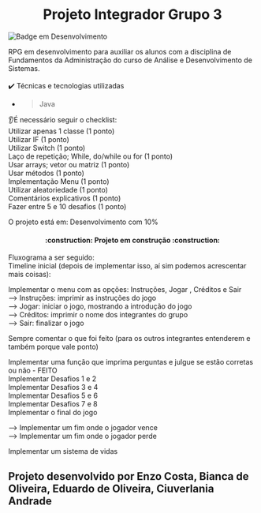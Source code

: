 <h1 align="center"> Projeto Integrador Grupo 3 </h1>

![Badge em Desenvolvimento](http://img.shields.io/static/v1?label=STATUS&message=EM%20DESENVOLVIMENTO&color=GREEN&style=for-the-badge)

RPG em desenvolvimento para auxiliar os alunos com a disciplina de Fundamentos da Administração do curso de Análise e Desenvolvimento de Sistemas. <br>
<br>✔️ Técnicas e tecnologias utilizadas
- > Java 

:ear:É necessário seguir o checklist: <br>
Utilizar apenas 1 classe (1 ponto)<br>
Utilizar IF (1 ponto)<br>
Utilizar Switch (1 ponto)<br>
Laço de repetição; While, do/while ou for (1 ponto)<br>
Usar arrays; vetor ou matriz (1 ponto)<br>
Usar métodos (1 ponto)<br>
Implementação Menu (1 ponto)<br>
Utilizar aleatoriedade (1 ponto)<br>
Comentários explicativos (1 ponto)<br>
Fazer entre 5 e 10 desafios (1 ponto)<br>

O projeto está em: Desenvolvimento com 10% <br>

<h4 align="center"> 
    :construction:  Projeto em construção  :construction:
</h4>

Fluxograma a ser seguido: <br>
Timeline inicial (depois de implementar isso, aí sim podemos acrescentar mais coisas):<br>

Implementar o menu com as opções: Instruções, Jogar , Créditos e Sair<br>
--> Instruções: imprimir as instruções do jogo<br>
--> Jogar: iniciar o jogo, mostrando a introdução do jogo<br>
--> Créditos: imprimir o nome dos integrantes do grupo<br>
--> Sair: finalizar o jogo<br>

Sempre comentar o que foi feito (para os outros integrantes entenderem e também porque vale ponto)<br>

Implementar uma função que imprima perguntas e julgue se estão corretas ou não - FEITO<br>
Implementar Desafios 1 e 2<br>
Implementar Desafios 3 e 4<br>
Implementar Desafios 5 e 6<br>
Implementar Desafios 7 e 8<br>
Implementar o final do jogo<br>

--> Implementar um fim onde o jogador vence<br>
--> Implementar um fim onde o jogador perde<br>

Implementar um sistema de vidas<br>

## Projeto desenvolvido por Enzo Costa, Bianca de Oliveira, Eduardo de Oliveira,  Ciuverlania Andrade

